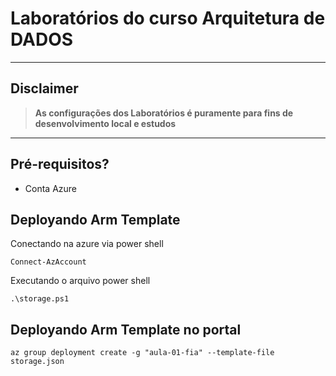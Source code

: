 
# Laboratórios do curso Arquitetura de DADOS

---
## Disclaimer
> **As configurações dos Laboratórios é puramente para fins de desenvolvimento local e estudos**
> 

---


## Pré-requisitos?
* Conta Azure

## Deployando Arm Template 


Conectando na azure via power shell


```
Connect-AzAccount

```

Executando o arquivo power shell

```
.\storage.ps1
```

## Deployando Arm Template no portal


```
az group deployment create -g "aula-01-fia" --template-file storage.json 

```